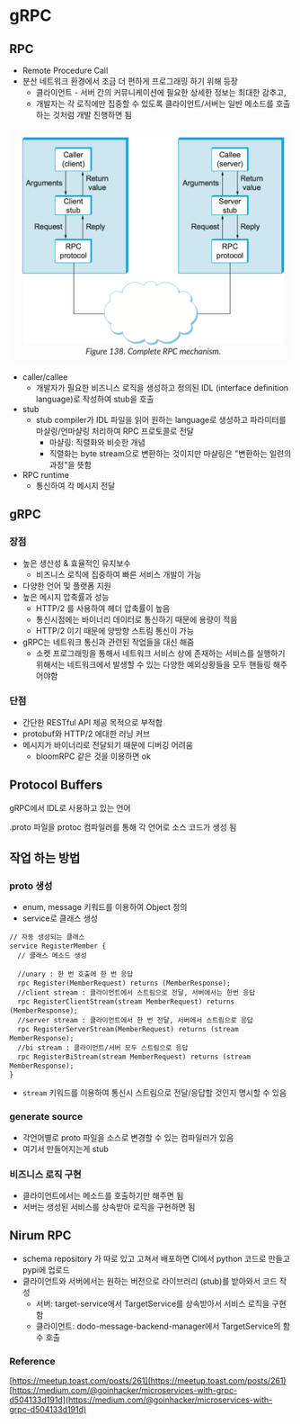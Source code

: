 # gRPC

## RPC

- Remote Procedure Call
- 분산 네트워크 환경에서 조금 더 편하게 프로그래밍 하기 위해 등장
    - 클라이언트 - 서버 간의 커뮤니케이션에 필요한 상세한 정보는 최대한 감추고,
    - 개발자는 각 로직에만 집중할 수 있도록 클라이언트/서버는 일반 메소드를 호출하는 것처럼 개발 진행하면 됨

![rpc mechanism](static/rpc_mechanism.png)

- caller/callee
    - 개발자가 필요한 비즈니스 로직을 생성하고 정의된 IDL (interface definition language)로 작성하여 stub을 호출
- stub
    - stub compiler가 IDL 파일을 읽어 원하는 language로 생성하고 파라미터를 마샬링/언마샬링 처리하여 RPC 프로토콜로 전달
        - 마샬링: 직렬화와 비슷한 개념
        - 직렬화는 byte stream으로 변환하는 것이지만 마샬링은 "변환하는 일련의 과정"을 뜻함
- RPC runtime
    - 통신하여 각 메시지 전달

## gRPC

### 장점

- 높은 생산성 & 효율적인 유지보수
    - 비즈니스 로직에 집중하여 빠른 서비스 개발이 가능
- 다양한 언어 및 플랫폼 지원
- 높은 메시지 압축률과 성능
    - HTTP/2 를 사용하여 헤더 압축률이 높음
    - 통신시점에는 바이너리 데이터로 통신하기 때문에 용량이 적음
    - HTTP/2 이기 때문에 양방향 스트림 통신이 가능
- gRPC는 네트워크 통신과 관련된 작업들을 대신 해줌
    - 소켓 프로그래밍을 통해서 네트워크 서비스 상에 존재하는 서비스를 실행하기 위해서는 네트워크에서 발생할 수 있는 다양한 예외상황들을 모두 핸들링 해주어야함

### 단점

- 간단한 RESTful API 제공 목적으로 부적합
- protobuf와 HTTP/2 에대한 러닝 커브
- 메시지가 바이너리로 전달되기 때문에 디버깅 어려움
    - bloomRPC 같은 것을 이용하면 ok

## Protocol Buffers

gRPC에서 IDL로 사용하고 있는 언어

.proto 파일을 protoc 컴파일러를 통해 각 언어로 소스 코드가 생성 됨

## 작업 하는 방법

### proto 생성

- enum, message 키워드를 이용하여 Object 정의
- service로 클래스 생성

```
// 자동 생성되는 클래스
service RegisterMember {
  // 클래스 메소드 생성

  //unary : 한 번 호출에 한 번 응답
  rpc Register(MemberRequest) returns (MemberResponse);
  //client stream : 클라이언트에서 스트림으로 전달, 서버에서는 한번 응답
  rpc RegisterClientStream(stream MemberRequest) returns (MemberResponse);
  //server stream : 클라이언트에서 한 번 전달, 서버에서 스트림으로 응답
  rpc RegisterServerStream(MemberRequest) returns (stream MemberResponse);
  //bi stream : 클라이언트/서버 모두 스트림으로 응답
  rpc RegisterBiStream(stream MemberRequest) returns (stream MemberResponse);
}
```

- `stream` 키워드를 이용하여 통신시 스트림으로 전달/응답할 것인지 명시할 수 있음

### generate source

- 각언어별로 proto 파일을 소스로 변경할 수 있는 컴파일러가 있음
- 여기서 만들어지는게 stub

### 비즈니스 로직 구현

- 클라이언트에서는 메소드를 호출하기만 해주면 됨
- 서버는 생성된 서비스를 상속받아 로직을 구현하면 됨


## Nirum RPC

- schema repository 가 따로 있고 고쳐서 배포하면 CI에서 python 코드로 만들고 pypi에 업로드
- 클라이언트와 서버에서는 원하는 버전으로 라이브러리 (stub)를 받아와서 코드 작성
    - 서버: target-service에서 TargetService를 상속받아서 서비스 로직을 구현함
    - 클라이언트: dodo-message-backend-manager에서 TargetService의 함수 호출


### Reference

[https://meetup.toast.com/posts/261](https://meetup.toast.com/posts/261)
[https://medium.com/@goinhacker/microservices-with-grpc-d504133d191d](https://medium.com/@goinhacker/microservices-with-grpc-d504133d191d)
